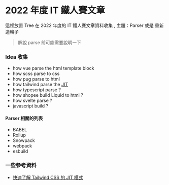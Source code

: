 # 2022 年度 IT 鐵人賽文章

這裡放置 Tree 在 2022 年度的 IT 鐵人賽文章資料收集 , 主題：Parser 或是 重新造輪子

> 解說 parse 前可能需要說明一下

### Idea 收集

- how vue parse the html template block
- how scss parse to css
- how pug parse to html
- how tailwind parse the [JIT](https://v2.tailwindcss.com/docs/just-in-time-mode)
- how typescript parse ?
- how shopee build Liquid to html ?
- how svelte parse ?
- javascript build ?

#### Parser 相關的列表

- BABEL
- Rollup
- Snowpack
- webpack
- esbuild

### 一些參考資料

- [快速了解 Tailwind CSS 的 JIT 模式](https://ithelp.ithome.com.tw/articles/10244180)


